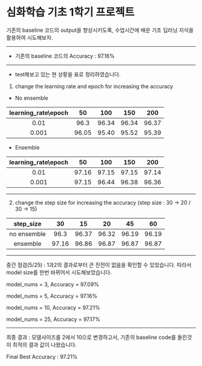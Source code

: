 # 심화학습 기초 1학기 프로젝트

기존의 baseline 코드의 output을 향상시키도록, 수업시간에 배운 기초 딥러닝 지식을 활용하여 시도해보자.
- - - - -
- 기존의 baseline 코드의 Accuracy : 97.16%
- - - - -
- test해보고 있는 현 상황을 표로 정리하였습니다.
1. change the learning rate and epoch for increasing the accuracy

- No ensemble

|learning_rate\epoch| 50 |   100   |   150   |   200   |
|:------:|:---:|:---:|:---:|:---:|
0.01    |  96.3 |  96.34  | 96.34  | 96.37  | 
0.001      |  96.05 |  95.40  | 95.52  | 95.39  |

- Ensemble

|learning_rate\epoch| 50 |   100   |   150   |   200   |
|:------:|:---:|:---:|:---:|:---:|
0.01    |  97.16 |  97.15  | 97.15  | 97.14  | 
0.001      |  97.15 |  96.44  | 96.38  | 96.36  |

- - - - - 
2. change the step size for increasing the accuracy (step size : 30 -> 20 / 30 -> 15)


|step_size| 30 |   15   |   20   |   45   |  60   |
|:------:|:---:|:---:|:---:|:---:|:---:|
no ensemble    |  96.3 |  96.37  | 96.32  | 96.19  |  96.19   |
ensemble      |  97.16 |  96.86  | 96.87  | 96.87  |  96.87   |

- - - - 
중간 점검(5/25) : 1과2의 결과로부터 큰 진전이 없음을 확인할 수 있었습니다. 따라서 model size를 한번 바뀌어서 시도해보았습니다. 

model_nums = 3, Accuracy = 97.09%

model_nums = 5, Accuracy = 97.16%

model_nums = 10, Accuracy = 97.21%

model_nums = 25, Accuracy = 97.17%

- - - - 
최종 결과 : 모델사이즈를 2에서 10으로 변경하고서, 기존의 baseline code를 돌린것이 최적의 결과 값이 나왔습니다.

Final Best Accuracy : 97.21%
